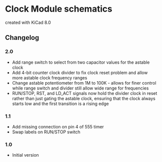 # Clock Module schematics

created with KiCad 8.0

## Changelog

### 2.0

* Add range switch to select from two capacitor values for the astable clock
* Add 4-bit counter clock divider to fix clock reset problem and allow more astable clock frequency ranges
* Change astable potentiometer from 1M to 100K - allows for finer control while range switch and divider still allow wide range for frequencies
* RUN/STOP, RST, and LD_ACT signals now hold the divider clock in reset rather than just gating the astable clock, ensuring that the clock always starts low and the first transition is a rising edge

### 1.1

* Add missing connection on pin 4 of 555 timer
* Swap labels on RUN/STOP switch

### 1.0

* Initial version
